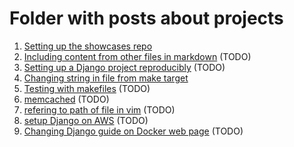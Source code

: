 # Folder with posts about projects

1. [Setting up the showcases repo](1.md)
2. [Including content from other files in markdown](2.md) (TODO)
3. [Setting up a Django project reproducibly](3.md) (TODO)
4. [Changing string in file from make target](4.md)
5. [Testing with makefiles](5.md) (TODO)
6. [memcached](6.md) (TODO)
7. [refering to path of file in vim](7.md) (TODO)
8. [setup Django on AWS](8.md) (TODO)
9. [Changing Django guide on Docker web page](9.md) (TODO)
